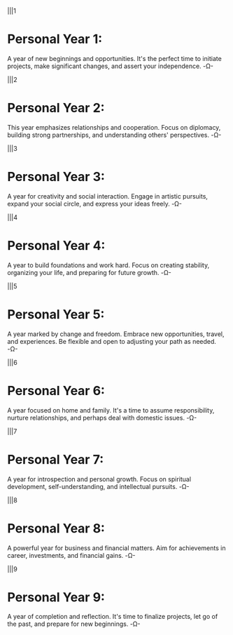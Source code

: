 |||1
# Personal Year 1: 
A year of new beginnings and opportunities. It's the perfect time to initiate projects, make significant changes, and assert your independence.
-Ω-

|||2
# Personal Year 2: 
This year emphasizes relationships and cooperation. Focus on diplomacy, building strong partnerships, and understanding others' perspectives.
-Ω-

|||3
# Personal Year 3: 
A year for creativity and social interaction. Engage in artistic pursuits, expand your social circle, and express your ideas freely.
-Ω-

|||4
# Personal Year 4: 
A year to build foundations and work hard. Focus on creating stability, organizing your life, and preparing for future growth.
-Ω-

|||5
# Personal Year 5: 
A year marked by change and freedom. Embrace new opportunities, travel, and experiences. Be flexible and open to adjusting your path as needed.
-Ω-

|||6
# Personal Year 6: 
A year focused on home and family. It's a time to assume responsibility, nurture relationships, and perhaps deal with domestic issues.
-Ω-

|||7
# Personal Year 7: 
A year for introspection and personal growth. Focus on spiritual development, self-understanding, and intellectual pursuits.
-Ω-

|||8
# Personal Year 8: 
A powerful year for business and financial matters. Aim for achievements in career, investments, and financial gains.
-Ω-

|||9
# Personal Year 9: 
A year of completion and reflection. It's time to finalize projects, let go of the past, and prepare for new beginnings.
-Ω-
